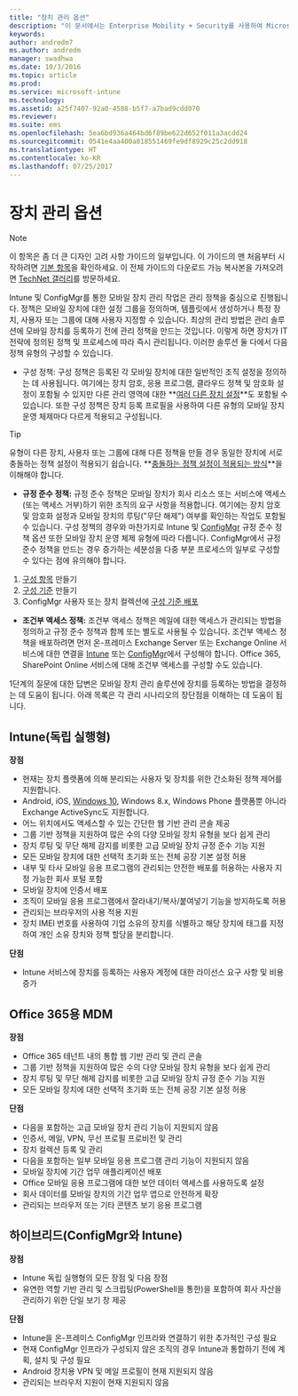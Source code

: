 ```yaml
---
title: "장치 관리 옵션"
description: "이 문서에서는 Enterprise Mobility + Security를 사용하여 Microsoft 모바일 장치 관리 솔루션을 계획하고 디자인할 때 필요한 장치 관리 옵션에 대한 지침을 제공합니다."
keywords: 
author: andredm7
ms.author: andredm
manager: swadhwa
ms.date: 10/3/2016
ms.topic: article
ms.prod: 
ms.service: microsoft-intune
ms.technology: 
ms.assetid: a25f7407-92a0-4588-b5f7-a7bad9cdd070
ms.reviewer: 
ms.suite: ems
ms.openlocfilehash: 5ea6bd936a464bd6f89be622d652f011a3acdd24
ms.sourcegitcommit: 0541e4aa400a818551469fe9df8929c25c2dd918
ms.translationtype: HT
ms.contentlocale: ko-KR
ms.lasthandoff: 07/25/2017
---
```

# <a name="device-management-options"></a>장치 관리 옵션

>[!NOTE]
>이 항목은 좀 더 큰 디자인 고려 사항 가이드의 일부입니다. 이 가이드의 맨 처음부터 시작하려면 [기본 항목](mdm-design-considerations-guide.md)을 확인하세요. 이 전체 가이드의 다운로드 가능 복사본을 가져오려면 [TechNet 갤러리](https://gallery.technet.microsoft.com/Mobile-Device-Management-7d401582)를 방문하세요.

Intune 및 ConfigMgr를 통한 모바일 장치 관리 작업은 관리 정책을 중심으로 진행됩니다. 정책은 모바일 장치에 대한 설정 그룹을 정의하며, 템플릿에서 생성하거나 특정 장치, 사용자 또는 그룹에 대해 사용자 지정할 수 있습니다. 최상의 관리 방법은 관리 솔루션에 모바일 장치를 등록하기 전에 관리 정책을 만드는 것입니다. 이렇게 하면 장치가 IT 전략에 정의된 정책 및 프로세스에 따라 즉시 관리됩니다. 이러한 솔루션 둘 다에서 다음 정책 유형의 구성할 수 있습니다.

- 구성 정책: 구성 정책은 등록된 각 모바일 장치에 대한 일반적인 조직 설정을 정의하는 데 사용됩니다. 여기에는 장치 암호, 응용 프로그램, 클라우드 정책 및 암호화 설정이 포함될 수 있지만 다른 관리 영역에 대한 **[여러 다른 장치 설정](https://technet.microsoft.com/library/dn743712.aspx)**도 포함될 수 있습니다. 또한 구성 정책은 장치 등록 프로필을 사용하여 다른 유형의 모바일 장치 운영 체제마다 다르게 적용되고 구성됩니다.

>[!TIP]
>유형이 다른 장치, 사용자 또는 그룹에 대해 다른 정책을 만들 경우 동일한 장치에 서로 충돌하는 정책 설정이 적용되기 쉽습니다. **[충돌하는 정책 설정이 적용되는 방식](https://technet.microsoft.com/library/dn743712.aspx)**을 이해해야 합니다.

- **규정 준수 정책:** 규정 준수 정책은 모바일 장치가 회사 리소스 또는 서비스에 액세스(또는 액세스 거부)하기 위한 조직의 요구 사항을 적용합니다. 여기에는 장치 암호 및 암호화 설정과 모바일 장치의 루팅("무단 해제") 여부를 확인하는 작업도 포함될 수 있습니다. 구성 정책의 경우와 마찬가지로 Intune 및 [ConfigMgr](https://technet.microsoft.com/library/dn376523.aspx) 규정 준수 정책 옵션 또한 모바일 장치 운영 체제 유형에 따라 다릅니다. ConfigMgr에서 규정 준수 정책을 만드는 경우 증가하는 세분성을 다중 부분 프로세스의 일부로 구성할 수 있다는 점에 유의해야 합니다.

 1. [구성 항목](https://technet.microsoft.com/library/gg712331.aspx?WT.mc_id=Blog_EntMob_Showcase_PCIT) 만들기
 2. [구성 기준](https://technet.microsoft.com/library/gg712268.aspx?WT.mc_id=Blog_EntMob_Showcase_PCIT) 만들기
 3. ConfigMgr 사용자 또는 장치 컬렉션에 [구성 기준 배포](https://technet.microsoft.com/library/hh219289.aspx?WT.mc_id=Blog_EntMob_Showcase_PCIT)

- **조건부 액세스 정책:** 조건부 액세스 정책은 메일에 대한 액세스가 관리되는 방법을 정의하고 규정 준수 정책과 함께 또는 별도로 사용될 수 있습니다. 조건부 액세스 정책을 배포하려면 먼저 온-프레미스 Exchange Server 또는 Exchange Online 서비스에 대한 연결을 [Intune](/Intune/deploy-use/restrict-access-to-email-and-o365-services-with-microsoft-intune) 또는 [ConfigMgr](https://technet.microsoft.com/library/dn919655.aspx)에서 구성해야 합니다. Office 365, SharePoint Online 서비스에 대해 조건부 액세스를 구성할 수도 있습니다.

1단계의 질문에 대한 답변은 모바일 장치 관리 솔루션에 장치를 등록하는 방법을 결정하는 데 도움이 됩니다. 아래 목록은 각 관리 시나리오의 장단점을 이해하는 데 도움이 됩니다.

## <a name="intune-standalone"></a>Intune(독립 실행형)

**장점**

- 현재는 장치 플랫폼에 의해 분리되는 사용자 및 장치를 위한 간소화된 정책 제어를 지원합니다.
- Android, iOS, [Windows 10](https://technet.microsoft.com/library/mt147406.aspx), Windows 8.x, Windows Phone 플랫폼뿐 아니라 Exchange ActiveSync도 지원합니다.
- 어느 위치에서도 액세스할 수 있는 간단한 웹 기반 관리 콘솔 제공
- 그룹 기반 정책을 지원하여 많은 수의 다양 모바일 장치 유형을 보다 쉽게 관리
- 장치 루팅 및 무단 해제 감지를 비롯한 고급 모바일 장치 규정 준수 기능 지원
- 모든 모바일 장치에 대한 선택적 초기화 또는 전체 공장 기본 설정 허용
- 내부 및 타사 모바일 응용 프로그램의 관리되는 안전한 배포를 허용하는 사용자 지정 가능한 회사 포털 포함
- 모바일 장치에 인증서 배포
- 조직이 모바일 응용 프로그램에서 잘라내기/복사/붙여넣기 기능을 방지하도록 허용
- 관리되는 브라우저의 사용 적용 지원
- 장치 IMEI 번호를 사용하여 기업 소유의 장치를 식별하고 해당 장치에 태그를 지정하여 개인 소유 장치와 정책 할당을 분리합니다.

**단점**

- Intune 서비스에 장치를 등록하는 사용자 계정에 대한 라이선스 요구 사항 및 비용 증가

## <a name="mdm-for-office-365"></a>Office 365용 MDM

**장점**

- Office 365 테넌트 내의 통합 웹 기반 관리 및 관리 콘솔
- 그룹 기반 정책을 지원하여 많은 수의 다양 모바일 장치 유형을 보다 쉽게 관리
- 장치 루팅 및 무단 해제 감지를 비롯한 고급 모바일 장치 규정 준수 기능 지원
- 모든 모바일 장치에 대한 선택적 초기화 또는 전체 공장 기본 설정 허용

**단점**

- 다음을 포함하는 고급 모바일 장치 관리 기능이 지원되지 않음
 - 인증서, 메일, VPN, 무선 프로필 프로비전 및 관리
 - 장치 컬렉션 등록 및 관리
- 다음을 포함하는 일부 모바일 응용 프로그램 관리 기능이 지원되지 않음
 - 모바일 장치에 기간 업무 애플리케이션 배포
 - Office 모바일 응용 프로그램에 대한 보안 데이터 액세스를 사용하도록 설정
 - 회사 데이터를 모바일 장치의 기간 업무 앱으로 안전하게 확장
 - 관리되는 브라우저 또는 기타 콘텐츠 보기 응용 프로그램

## <a name="hybrid-intune-with-configmgr"></a>하이브리드(ConfigMgr와 Intune)

**장점**

- Intune 독립 실행형의 모든 장점 및 다음 장점
 - 유연한 역할 기반 관리 및 스크립팅(PowerShell을 통한)을 포함하여 회사 자산을 관리하기 위한 단일 보기 창 제공

**단점**

- Intune을 온-프레미스 ConfigMgr 인프라와 연결하기 위한 추가적인 구성 필요
- 현재 ConfigMgr 인프라가 구성되지 않은 조직의 경우 Intune과 통합하기 전에 계획, 설치 및 구성 필요
- Android 장치용 VPN 및 메일 프로필이 현재 지원되지 않음
- 관리되는 브라우저 지원이 현재 지원되지 않음
